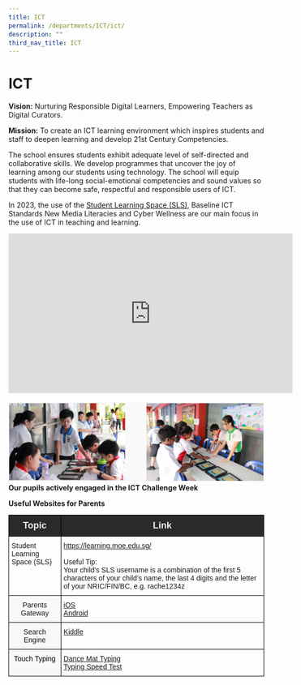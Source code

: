 ```yaml
---
title: ICT
permalink: /departments/ICT/ict/
description: ""
third_nav_title: ICT
---
```



ICT
===

**Vision:** Nurturing Responsible Digital Learners, Empowering Teachers as Digital Curators.

  

**Mission:** To create an ICT learning environment which inspires students and staff to deepen learning and develop 21st Century Competencies.

The school ensures students exhibit adequate level of self-directed and collaborative skills. We develop programmes that uncover the joy of learning among our students using technology. The school will equip students with life-long social-emotional competencies and sound values so that they can become safe, respectful and responsible users of ICT. 

  

In 2023, the use of the [Student Learning Space (SLS)](https://vle.learning.moe.edu.sg/login), Baseline ICT Standards New Media Literacies and Cyber Wellness are our main focus in the use of ICT in teaching and learning.

<iframe width="560" height="315" src="https://www.youtube.com/embed/eKIHRVWxYPI" title="What is Student Learning Space?" frameborder="0" allow="accelerometer; autoplay; clipboard-write; encrypted-media; gyroscope; picture-in-picture" allowfullscreen></iframe>

![](/images/ICT.png)
**Our pupils actively engaged in the ICT Challenge Week**

**Useful Websites for Parents**
<style type="text/css">
.tg  {border-collapse:collapse;border-spacing:0;}
.tg td{border-color:black;border-style:solid;border-width:1px;font-family:Arial, sans-serif;font-size:14px;
  overflow:hidden;padding:10px 5px;word-break:normal;}
.tg th{border-color:black;border-style:solid;border-width:1px;font-family:Arial, sans-serif;font-size:14px;
  font-weight:normal;overflow:hidden;padding:10px 5px;word-break:normal;}
.tg .tg-idwn{background-color:#2A2A2A;color:#EEE;font-size:18px;font-weight:bold;text-align:center;vertical-align:middle}
.tg .tg-0lax{text-align:left;vertical-align:top}
.tg .tg-23h5{background-color:rgba(248, 248, 248, 0.9);text-align:center;vertical-align:top}
</style>
<table class="tg">
<thead>
  <tr>
    <th class="tg-idwn"><span style="color:#EEE;background-color:#2A2A2A">Topic</span></th>
    <th class="tg-idwn"><span style="color:#EEE;background-color:#2A2A2A">Link</span></th>
  </tr>
</thead>
<tbody>
  <tr>
    <td class="tg-0lax">Student Learning Space (SLS)</td>
    <td class="tg-0lax"><a href="https://learning.moe.edu.sg/" target="_blank" rel="noopener noreferrer">https://learning.moe.edu.sg/</a><br><br>Useful Tip:<br>Your child's SLS username is a combination of the first 5 characters of your child’s name, the last 4 digits and the letter of your NRIC/FIN/BC, e.g. rache1234z</td>
  </tr>
  <tr>
    <td class="tg-23h5"><span style="font-weight:normal">Parents Gateway </span></td>
    <td class="tg-0lax"><a href="https://itunes.apple.com/sg/app/parents-gateway/id1267198708" target="_blank" rel="noopener noreferrer">iOS</a><br><a href="https://play.google.com/store/apps/details?id=com.moe.pgp" target="_blank" rel="noopener noreferrer">Android</a></td>
  </tr>
  <tr>
    <td class="tg-23h5"><span style="font-weight:normal">Search Engine</span></td>
    <td class="tg-0lax"><a href="https://www.kiddle.co/" target="_blank" rel="noopener noreferrer">Kiddle</a></td>
  </tr>
  <tr>
    <td class="tg-23h5"><span style="font-weight:normal"> </span><span style="color:#000">Touch Typing</span></td>
    <td class="tg-0lax"><a href="http://www.bbc.co.uk/schools/typing/" target="_blank" rel="noopener noreferrer">Dance Mat Typing</a><br><a href="http://www.playkidsgames.com/games/typingSpeed/default.htm#" target="_blank" rel="noopener noreferrer">Typing Speed Test</a></td>
  </tr>
</tbody>
</table>

